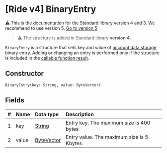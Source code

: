 # [Ride v4] BinaryEntry

:warning: This is the documentation for the Standard library version 4 and 3. We recommend to use version 5. [Go to version 5](/en/ride/structures/script-actions/binary-entry)

> :warning: The structure is added in Standard library **version 4**.

`BinaryEntry` is a structure that sets key and value of [account data storage](/en/blockchain/account/account-data-storage) binary entry. Adding or changing an entry is performed only if the structure is included in the [callable function result](/en/ride/functions/callable-function#invocation-result-2).

## Constructor

```ride
BinaryEntry(key: String, value: ByteVector)
```

## Fields

|   #   | Name | Data type | Description |
| :--- | :--- | :--- | :--- |
| 1 | key | [String](/en/ride/data-types/string) | Entry key. The maximum size is 400 bytes |
| 2 | value| [ByteVector](/en/ride/data-types/byte-vector) | Entry value. The maximum size is 5 Kbytes |
